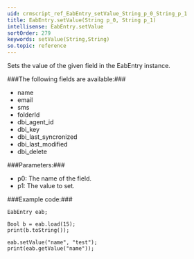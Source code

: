 ```yaml
---
uid: crmscript_ref_EabEntry_setValue_String_p_0_String_p_1
title: EabEntry.setValue(String p_0, String p_1)
intellisense: EabEntry.setValue
sortOrder: 279
keywords: setValue(String,String)
so.topic: reference
---
```


Sets the value of the given field in the EabEntry instance.



###The following fields are available:###


 - name
 - email
 - sms
 - folderId
 - dbi\_agent_id
 - dbi\_key
 - dbi\_last_syncronized
 - dbi\_last_modified
 - dbi\_delete




###Parameters:###


 - p0: The name of the field.
 - p1: The value to set.




###Example code:###


    EabEntry eab;
    
    Bool b = eab.load(15);
    print(b.toString());
    
    eab.setValue("name", "test");
    print(eab.getValue("name"));



